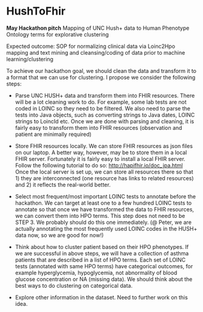 # HushToFhir

**May Hackathon pitch**
Mapping of UNC Hush+ data to Human Phenotype Ontology terms for explorative clustering

Expected outcome: SOP for normalizing clinical data via Loinc2Hpo mapping and text mining and cleansing/coding of data prior to machine learning/clustering

To achieve our hackathon goal, we should clean the data and transform it to a format that we can use for clustering. I propose we consider the following steps:

- Parse UNC HUSH+ data and transform them into FHIR resources. There will be a lot cleaning work to do. For example, some lab tests are not coded in LOINC so they need to be filtered. We also need to parse the tests into Java objects, such as converting strings to Java dates, LOINC strings to LoincId etc. Once we are done with parsing and cleaning, it is fairly easy to transform them into FHIR resources (observation and patient are minimally required)

- Store FHIR resources locally. We can store FHIR resources as json files on our laptop. A better way, however, may be to store them in a local FHIR server. Fortunately it is fairly easy to install a local FHIR server. Follow the following tutorial to do so: http://hapifhir.io/doc_jpa.html Once the local server is set up, we can store all resources there so that 1) they are interconnected (one resource has links to related resources) and 2) it reflects the real-world better. 

- Select most frequent/most important LOINC tests to annotate before the hackathon. We can target at least one to a few hundred LOINC tests to annotate so that once we have transformed the data to FHIR resources, we can convert them into HPO terms. This step does not need to be STEP 3. We probably should do this one immediately. 
(@ Peter, we are actually annotating the most frequently used LOINC codes in the HUSH+ data now, so we are good for now!)

- Think about how to cluster patient based on their HPO phenotypes. If we are successful in above steps, we will have a collection of asthma patients that are described in a list of HPO terms. Each set of LOINC tests (annotated with same HPO terms) have categorical outcomes, for example hyperglycemia, hypoglycemia, not abnormality of blood glucose concentration or NA (missing data). We should think about the best ways to do clustering on categorical data. 

- Explore other information in the dataset. Need to further work on this idea. 
